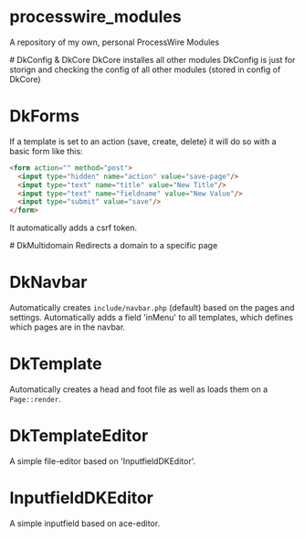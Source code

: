 # processwire_modules
A repository of my own, personal ProcessWire Modules

# DkConfig & DkCore
DkCore installes all other modules
DkConfig is just for storign and checking the config of all other modules (stored in config of DkCore)

# DkForms
If a template is set to an action (save, create, delete) it will do so with a basic form like this:
``` html
<form action="" method="post">
  <input type="hidden" name="action" value="save-page"/>
  <input type="text" name="title" value="New Title"/>
  <input type="text" name="fieldname" value="New Value"/>
  <input type="submit" value="save"/>
</form>
```
It automatically adds a csrf token.

# DkMultidomain
Redirects a domain to a specific page

# DkNavbar
Automatically creates `include/navbar.php` (default) based on the pages and settings.
Automatically adds a field 'inMenu' to all templates, which defines which pages are in the navbar.

# DkTemplate
Automatically creates a head and foot file as well as loads them on a `Page::render`.

# DkTemplateEditor
A simple file-editor based on 'InputfieldDKEditor'.

# InputfieldDKEditor
A simple inputfield based on ace-editor.
